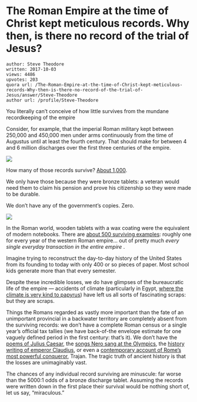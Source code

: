 # The Roman Empire at the time of Christ kept meticulous records. Why then, is there no record of the trial of Jesus?

	author: Steve Theodore
	written: 2017-10-03
	views: 4486
	upvotes: 203
	quora url: /The-Roman-Empire-at-the-time-of-Christ-kept-meticulous-records-Why-then-is-there-no-record-of-the-trial-of-Jesus/answer/Steve-Theodore
	author url: /profile/Steve-Theodore


You literally can’t conceive of how little survives from the mundane recordkeeping of the empire

Consider, for example, that the imperial Roman military kept between 250,000 and 450,000 men under arms continuously from the time of Augustus until at least the fourth century. That should make for between 4 and 6 million discharges over the first three centuries of the empire.

![](https://qph.fs.quoracdn.net/main-qimg-5c16c5d96b24cfc0b13f8d3748403b67-c)

How many of those records survive? [About 1,000](http://www.romancoins.info/MilitaryDiploma1a.html).

We only have those because they were bronze tablets: a veteran would need them to claim his pension and prove his citizenship so they were made to be durable.

We don’t have any of the government’s copies. Zero.

![](https://qph.fs.quoracdn.net/main-qimg-9bc45d8226d5e58a8957d6b77b0dd2a2)

In the Roman world, wooden tablets with a wax coating were the equivalent of modern notebooks. There are [about 500 surviving examples](http://www.ancient-origins.net/news-history-archaeology/newly-discovered-ancient-roman-writing-tablets-provide-snapshots-roman-era-020857): roughly one for every year of the western Roman empire… out of pretty much _every single everyday transaction in the entire empire_ .

Imagine trying to reconstruct the day-to-day history of the United States from its founding to today with only 400 or so pieces of paper. Most school kids generate more than that every semester.

Despite these incredible losses, we do have glimpses of the bureaucratic life of the empire — accidents of climate (particularly in Egypt, [where the climate is very kind to papyrus](http://pages.pomona.edu/~cmc24747/sources/plin_1-5.htm)) have left us all sorts of fascinating scraps: but they are scraps.

Things the Romans regarded as vastly more important than the fate of an unimportant provincial in a backwater territory are completely absent from the surviving records: we don’t have a complete Roman census or a single year’s official tax tallies (we have back-of-the envelope estimate for one vaguely defined period in the first century: that’s it). We don’t have the [poems of Julius Caesar](https://en.wikipedia.org/wiki/Poems_by_Julius_Caesar), the [songs Nero sang at the Olympics](https://en.wikipedia.org/wiki/Claudius#Scholarly_works_and_their_impact), the [history writing of emperor Claudius](https://en.wikipedia.org/wiki/Claudius#Scholarly_works_and_their_impact), or even a [contemporary account of Rome’s most powerful conqueror](https://en.wikipedia.org/wiki/Claudius#Scholarly_works_and_their_impacthttps://en.wikipedia.org/wiki/Trajan#Sources), Trajan. The tragic truth of ancient history is that the losses are unimaginably vast.

The chances of any individual record surviving are minuscule: far worse than the 5000:1 odds of a bronze discharge tablet. Assuming the records were written down in the first place their survival would be nothing short of, let us say, “miraculous.”

